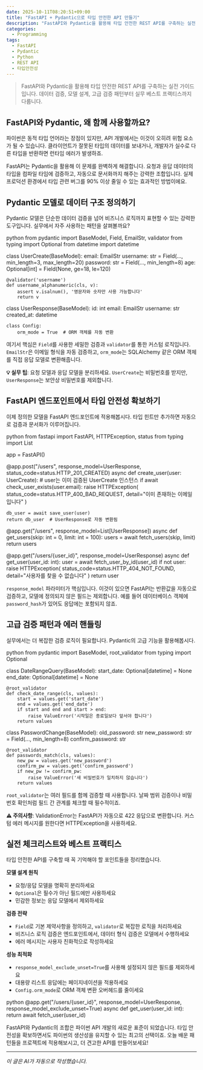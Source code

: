 ```yaml
---
date: 2025-10-11T08:20:51+09:00
title: "FastAPI + Pydantic으로 타입 안전한 API 만들기"
description: "FastAPI와 Pydantic을 활용해 타입 안전한 REST API를 구축하는 실전 가이드입니다. 데이터 검증, 모델 설계, 고급 검증 패턴부터 실무 베스트 프랙티스까지 다룹니다."
categories:
  - Programming
tags:
  - FastAPI
  - Pydantic
  - Python
  - REST API
  - 타입안전성
---
```


> FastAPI와 Pydantic을 활용해 타입 안전한 REST API를 구축하는 실전 가이드입니다. 데이터 검증, 모델 설계, 고급 검증 패턴부터 실무 베스트 프랙티스까지 다룹니다.



<!-- more -->

## FastAPI와 Pydantic, 왜 함께 사용할까요?

파이썬은 동적 타입 언어라는 장점이 있지만, API 개발에서는 이것이 오히려 위험 요소가 될 수 있습니다. 클라이언트가 잘못된 타입의 데이터를 보내거나, 개발자가 실수로 다른 타입을 반환하면 런타임 에러가 발생하죠.

FastAPI는 Pydantic을 활용해 이 문제를 완벽하게 해결합니다. 요청과 응답 데이터의 타입을 컴파일 타임에 검증하고, 자동으로 문서화까지 해주는 강력한 조합입니다. 실제 프로덕션 환경에서 타입 관련 버그를 90% 이상 줄일 수 있는 효과적인 방법이에요.

## Pydantic 모델로 데이터 구조 정의하기

Pydantic 모델은 단순한 데이터 검증을 넘어 비즈니스 로직까지 표현할 수 있는 강력한 도구입니다. 실무에서 자주 사용하는 패턴을 살펴볼까요?

python
from pydantic import BaseModel, Field, EmailStr, validator
from typing import Optional
from datetime import datetime

class UserCreate(BaseModel):
    email: EmailStr
    username: str = Field(..., min_length=3, max_length=20)
    password: str = Field(..., min_length=8)
    age: Optional[int] = Field(None, ge=18, le=120)
    
    @validator('username')
    def username_alphanumeric(cls, v):
        assert v.isalnum(), '영문자와 숫자만 사용 가능합니다'
        return v

class UserResponse(BaseModel):
    id: int
    email: EmailStr
    username: str
    created_at: datetime
    
    class Config:
        orm_mode = True  # ORM 객체를 자동 변환


여기서 핵심은 `Field`를 사용한 세밀한 검증과 `validator`를 통한 커스텀 로직입니다. `EmailStr`은 이메일 형식을 자동 검증하고, `orm_mode`는 SQLAlchemy 같은 ORM 객체를 직접 응답 모델로 변환해줍니다.

**💡 실무 팁**: 요청 모델과 응답 모델을 분리하세요. `UserCreate`는 비밀번호를 받지만, `UserResponse`는 보안상 비밀번호를 제외합니다.

## FastAPI 엔드포인트에서 타입 안전성 확보하기

이제 정의한 모델을 FastAPI 엔드포인트에 적용해봅시다. 타입 힌트만 추가하면 자동으로 검증과 문서화가 이루어집니다.

python
from fastapi import FastAPI, HTTPException, status
from typing import List

app = FastAPI()

@app.post("/users", response_model=UserResponse, status_code=status.HTTP_201_CREATED)
async def create_user(user: UserCreate):
    # user는 이미 검증된 UserCreate 인스턴스
    if await check_user_exists(user.email):
        raise HTTPException(
            status_code=status.HTTP_400_BAD_REQUEST,
            detail="이미 존재하는 이메일입니다"
        )
    
    db_user = await save_user(user)
    return db_user  # UserResponse로 자동 변환됨

@app.get("/users", response_model=List[UserResponse])
async def get_users(skip: int = 0, limit: int = 100):
    users = await fetch_users(skip, limit)
    return users

@app.get("/users/{user_id}", response_model=UserResponse)
async def get_user(user_id: int):
    user = await fetch_user_by_id(user_id)
    if not user:
        raise HTTPException(
            status_code=status.HTTP_404_NOT_FOUND,
            detail="사용자를 찾을 수 없습니다"
        )
    return user


`response_model` 파라미터가 핵심입니다. 이것이 있으면 FastAPI는 반환값을 자동으로 검증하고, 모델에 정의되지 않은 필드는 제외합니다. 예를 들어 데이터베이스 객체에 `password_hash`가 있어도 응답에는 포함되지 않죠.

## 고급 검증 패턴과 에러 핸들링

실무에서는 더 복잡한 검증 로직이 필요합니다. Pydantic의 고급 기능을 활용해봅시다.

python
from pydantic import BaseModel, root_validator
from typing import Optional

class DateRangeQuery(BaseModel):
    start_date: Optional[datetime] = None
    end_date: Optional[datetime] = None
    
    @root_validator
    def check_date_range(cls, values):
        start = values.get('start_date')
        end = values.get('end_date')
        if start and end and start > end:
            raise ValueError('시작일은 종료일보다 앞서야 합니다')
        return values

class PasswordChange(BaseModel):
    old_password: str
    new_password: str = Field(..., min_length=8)
    confirm_password: str
    
    @root_validator
    def passwords_match(cls, values):
        new_pw = values.get('new_password')
        confirm_pw = values.get('confirm_password')
        if new_pw != confirm_pw:
            raise ValueError('새 비밀번호가 일치하지 않습니다')
        return values


`root_validator`는 여러 필드를 함께 검증할 때 사용합니다. 날짜 범위 검증이나 비밀번호 확인처럼 필드 간 관계를 체크할 때 필수적이죠.

**⚠️ 주의사항**: ValidationError는 FastAPI가 자동으로 422 응답으로 변환합니다. 커스텀 에러 메시지를 원한다면 HTTPException을 사용하세요.

## 실전 체크리스트와 베스트 프랙티스

타입 안전한 API를 구축할 때 꼭 기억해야 할 포인트들을 정리했습니다.

**모델 설계 원칙**
- 요청/응답 모델을 명확히 분리하세요
- `Optional`은 필수가 아닌 필드에만 사용하세요
- 민감한 정보는 응답 모델에서 제외하세요

**검증 전략**
- `Field`로 기본 제약사항을 정의하고, `validator`로 복잡한 로직을 처리하세요
- 비즈니스 로직 검증은 엔드포인트에서, 데이터 형식 검증은 모델에서 수행하세요
- 에러 메시지는 사용자 친화적으로 작성하세요

**성능 최적화**
- `response_model_exclude_unset=True`를 사용해 설정되지 않은 필드를 제외하세요
- 대용량 리스트 응답에는 페이지네이션을 적용하세요
- `Config.orm_mode`로 ORM 객체 변환 오버헤드를 줄이세요

python
@app.get("/users/{user_id}", response_model=UserResponse, response_model_exclude_unset=True)
async def get_user(user_id: int):
    return await fetch_user(user_id)


FastAPI와 Pydantic의 조합은 파이썬 API 개발의 새로운 표준이 되었습니다. 타입 안전성을 확보하면서도 파이썬의 생산성을 유지할 수 있는 최고의 선택이죠. 오늘 배운 패턴들을 프로젝트에 적용해보시고, 더 견고한 API를 만들어보세요!

---

*이 글은 AI가 자동으로 작성했습니다.*

